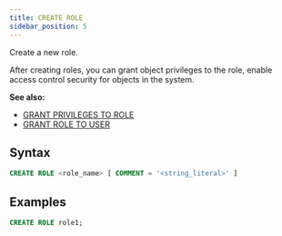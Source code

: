 ```yaml
---
title: CREATE ROLE
sidebar_position: 5
---
```


Create a new role.

After creating roles, you can grant object privileges to the role, enable access control security for objects in the system.

**See also:**
 - [GRANT PRIVILEGES TO ROLE](./10-grant.md)
 - [GRANT ROLE TO USER](./20-grant-role.md)

## Syntax

```sql
CREATE ROLE <role_name> [ COMMENT = '<string_literal>' ]
```
## Examples

```sql
CREATE ROLE role1;
```